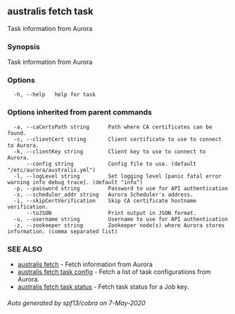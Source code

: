 ## australis fetch task

Task information from Aurora

### Synopsis

Task information from Aurora

### Options

```
  -h, --help   help for task
```

### Options inherited from parent commands

```
  -a, --caCertsPath string      Path where CA certificates can be found.
  -c, --clientCert string       Client certificate to use to connect to Aurora.
  -k, --clientKey string        Client key to use to connect to Aurora.
      --config string           Config file to use. (default "/etc/aurora/australis.yml")
  -l, --logLevel string         Set logging level [panic fatal error warning info debug trace]. (default "info")
  -p, --password string         Password to use for API authentication
  -s, --scheduler_addr string   Aurora Scheduler's address.
  -i, --skipCertVerification    Skip CA certificate hostname verification.
      --toJSON                  Print output in JSON format.
  -u, --username string         Username to use for API authentication
  -z, --zookeeper string        Zookeeper node(s) where Aurora stores information. (comma separated list)
```

### SEE ALSO

* [australis fetch](australis_fetch.md)	 - Fetch information from Aurora
* [australis fetch task config](australis_fetch_task_config.md)	 - Fetch a list of task configurations from Aurora.
* [australis fetch task status](australis_fetch_task_status.md)	 - Fetch task status for a Job key.

###### Auto generated by spf13/cobra on 7-May-2020
